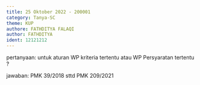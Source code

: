 ```yaml
---
title: 25 Oktober 2022 - 200001
category: Tanya-SC
theme: KUP
authore: FATHDITYA FALAQI
author: FATHDITYA
ident: 12121212
---
```


pertanyaan:
untuk aturan WP kriteria tertentu atau WP Persyaratan tertentu ?	

jawaban:
PMK 39/2018 sttd PMK 209/2021	